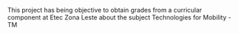 This project has being objective to obtain grades from a curricular component at Etec Zona Leste about the subject Technologies for Mobility - TM